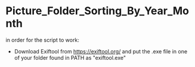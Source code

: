 # Picture_Folder_Sorting_By_Year_Month
in order for the script to work:
- Download Exiftool from https://exiftool.org/ and put the .exe file in one of your folder found in PATH as "exiftool.exe"
